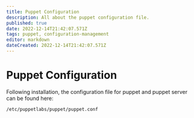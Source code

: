 ```yaml
---
title: Puppet Configuration
description: All about the puppet configuration file. 
published: true
date: 2022-12-14T21:42:07.571Z
tags: puppet, configuration-management
editor: markdown
dateCreated: 2022-12-14T21:42:07.571Z
---
```


# Puppet Configuration

Following installation, the configuration file for puppet and puppet server can be found here: 

```
/etc/puppetlabs/puppet/puppet.conf
```